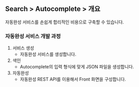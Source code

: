 ## Search > Autocomplete > 개요

자동완성 서비스를 손쉽게 합리적인 비용으로 구축할 수 있습니다.

### 자동완성 서비스 개발 과정
1. 서비스 생성
    * 자동완성 서비스를 생성합니다.
3. 색인
    * Autocomplete의 입력 형식에 맞게 JSON 파일을 생성합니다.
4. 자동완성
    * 자동완성 REST API를 이용해서 Front 화면을 구성합니다.
